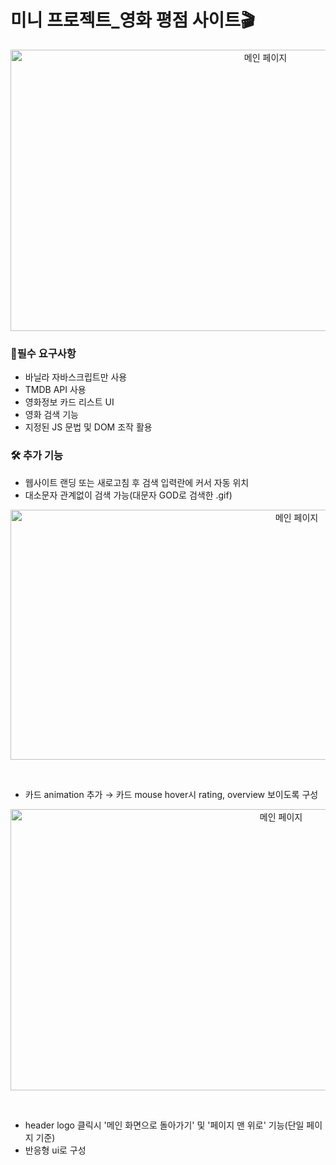 # 미니 프로젝트_영화 평점 사이트🎬



<p align="center">
  <img src="https://github.com/hyeonseok98/VanillaJs_movie-rating/assets/157561573/e35343d6-c321-4c46-a2c4-0e9a940924c9" alt="메인 페이지" width="800" height="450">
</p>

### 📌필수 요구사항
+ 바닐라 자바스크립트만 사용
+ TMDB API 사용
+ 영화정보 카드 리스트 UI
+ 영화 검색 기능
+ 지정된 JS 문법 및 DOM 조작 활용

### 🛠️ 추가 기능
+ 웹사이트 랜딩 또는 새로고침 후 검색 입력란에 커서 자동 위치
+ 대소문자 관계없이 검색 가능(대문자 GOD로 검색한 .gif)

<p align="center">
  <img src="https://github.com/hyeonseok98/VanillaJs_movie-rating/assets/157561573/5b597feb-4923-414e-9372-f614d520835a" alt="메인 페이지" width="900" height="400">
</p>
<br />

+ 카드 animation 추가 → 카드 mouse hover시 rating, overview 보이도록 구성

<p align="center">
  <img src="https://github.com/hyeonseok98/VanillaJs_movie-rating/assets/157561573/9493301f-03e1-4e8d-81d9-a838b71d3987" alt="메인 페이지" width="850" height="450">
</p>
<br />

+ header logo 클릭시 '메인 화면으로 돌아가기' 및 '페이지 맨 위로' 기능(단일 페이지 기준)
+ 반응형 ui로 구성
